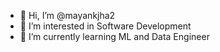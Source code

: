 - 👋 Hi, I’m @mayankjha2
- 👀 I’m interested in Software Development 
- 🌱 I’m currently learning ML and Data Engineer
 


<!---
mayankjha2/mayankjha2 is a ✨ special ✨ repository because its `README.md` (this file) appears on your GitHub profile.
You can click the Preview link to take a look at your changes.
--->

